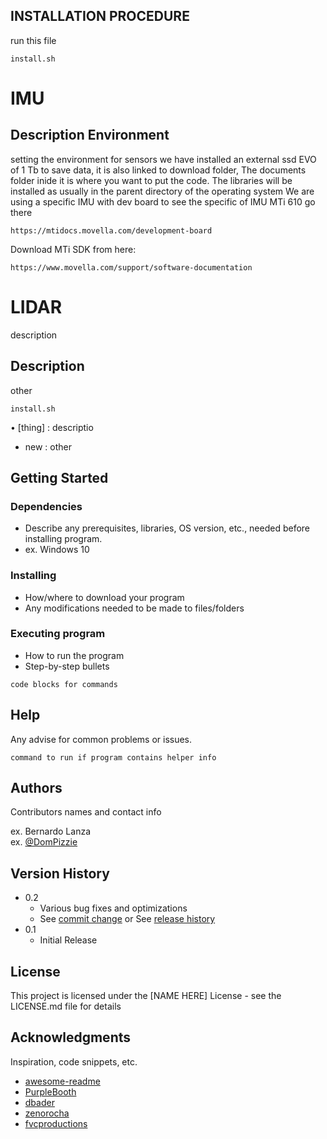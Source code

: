 ## INSTALLATION PROCEDURE
run this file
```
install.sh
```



# IMU
## Description Environment
setting the environment for sensors
we have installed an external ssd EVO of 1 Tb to save data, it is also linked to download folder, The documents folder inide it is where you want to put the code. 
The libraries will be installed as usually in the parent directory of the operating system
We are using a specific IMU with dev board
to see the specific of IMU MTi 610 go there
```
https://mtidocs.movella.com/development-board
```
Download MTi SDK from here:
```
https://www.movella.com/support/software-documentation
```


# LIDAR 

description

## Description
other
```
install.sh
```
•	[thing] : descriptio

-	new : other

## Getting Started

### Dependencies

* Describe any prerequisites, libraries, OS version, etc., needed before installing program.
* ex. Windows 10

### Installing

* How/where to download your program
* Any modifications needed to be made to files/folders

### Executing program

* How to run the program
* Step-by-step bullets
```
code blocks for commands
```

## Help

Any advise for common problems or issues.
```
command to run if program contains helper info
```

## Authors

Contributors names and contact info

ex. Bernardo Lanza  
ex. [@DomPizzie](https://twitter.com/dompizzie)

## Version History

* 0.2
    * Various bug fixes and optimizations
    * See [commit change]() or See [release history]()
* 0.1
    * Initial Release

## License

This project is licensed under the [NAME HERE] License - see the LICENSE.md file for details

## Acknowledgments

Inspiration, code snippets, etc.
* [awesome-readme](https://github.com/matiassingers/awesome-readme)
* [PurpleBooth](https://gist.github.com/PurpleBooth/109311bb0361f32d87a2)
* [dbader](https://github.com/dbader/readme-template)
* [zenorocha](https://gist.github.com/zenorocha/4526327)
* [fvcproductions](https://gist.github.com/fvcproductions/1bfc2d4aecb01a834b46)
